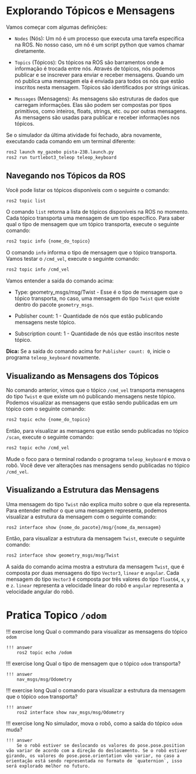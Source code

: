 # Explorando Tópicos e Mensagens

Vamos começar com algumas definições:

* `Nodes` (Nós): Um nó é um processo que executa uma tarefa especifica na ROS. No nosso caso, um nó é um script python que vamos chamar diretamente.

* `Topics` (Tópicos): Os tópicos na ROS são barramentos onde a informação é trocada entre nós. Através de tópicos, nós podemos publicar e se inscrever para enviar e receber mensagens.
Quando um nó publica uma mensagem ela é enviada para todos os nós que estão inscritos nesta mensagem.
Tópicos são identificados por strings únicas.

* `Messages` (Mensagens): As mensagens são estruturas de dados que carregam informações. Elas são podem ser compostas por tipos primitivos, como inteiros, floats, strings, etc. ou por outras mensagens. As mensagens são usadas para publicar e receber informações nos tópicos.

Se o simulador da última atividade foi fechado, abra novamente, executando cada comando em um terminal diferente:

```bash 
ros2 launch my_gazebo pista-23B.launch.py
ros2 run turtlebot3_teleop teleop_keyboard
```

## Navegando nos Tópicos da ROS

Você pode listar os tópicos disponíveis com o seguinte o comando:

```bash 
ros2 topic list
```

O comando `list` retorna a lista de tópicos disponíveis na ROS no momento. Cada tópico transporta uma mensagem de um tipo específico. Para saber qual o tipo de mensagem que um tópico transporta, execute o seguinte comando:

```bash
ros2 topic info {nome_do_topico}
```

O comando `info` informa o tipo de mensagem que o tópico transporta. Vamos testar o `/cmd_vel`, execute o seguinte comando:

```bash
ros2 topic info /cmd_vel
```

Vamos entender a saída do comando acima:

* Type: geometry_msgs/msg/Twist - Esse é o tipo de mensagem que o tópico transporta, no caso, uma mensagem do tipo `Twist` que existe dentro do pacote `geometry_msgs`.

* Publisher count: 1 - Quantidade de nós que estão publicando mensagens neste tópico.

* Subscription count: 1 - Quantidade de nós que estão inscritos neste tópico.

**Dica:** Se a saída do comando acima for `Publisher count: 0`, inicie o programa `teleop_keyboard` novamente.

## Visualizando as Mensagens dos Tópicos

No comando anterior, vimos que o tópico `/cmd_vel` transporta mensagens do tipo `Twist` e que existe um nó publicando mensagens neste tópico. Podemos visualizar as mensagens que estão sendo publicadas em um tópico com o seguinte comando:

```bash
ros2 topic echo {nome_do_topico}
```

Então, para visualizar as mensagens que estão sendo publicadas no tópico `/scan`, execute o seguinte comando:

```bash
ros2 topic echo /cmd_vel
```

Mude o foco para o terminal rodando o programa `teleop_keyboard` e mova o robô. Você deve ver alterações nas mensagens sendo publicadas no tópico `/cmd_vel`.

## Visualizando a Estrutura das Mensagens

Uma mensagem do tipo `Twist` não explica muito sobre o que ela representa. Para entender melhor o que uma mensagem representa, podemos visualizar a estrutura da mensagem com o seguinte comando:

```bash
ros2 interface show {nome_do_pacote}/msg/{nome_da_mensagem}
```

Então, para visualizar a estrutura da mensagem `Twist`, execute o seguinte comando:

```bash
ros2 interface show geometry_msgs/msg/Twist
```

A saída do comando acima mostra a estrutura da mensagem `Twist`, que é composta por duas mensagens do tipo `Vector3`, `linear` e `angular`. Cada mensagem do tipo `Vector3` é composta por três valores do tipo `float64`, `x`, `y` e `z`. `linear` representa a velocidade linear do robô e `angular` representa a velocidade angular do robô.

# Pratica Topico `/odom`

!!! exercise long 
    Qual o commando para visualizar as mensagens do tópico `odom`

    !!! answer
        ros2 topic echo /odom

!!! exercise long 
    Qual o tipo de mensagem que o tópico `odom` transporta?

    !!! answer
        nav_msgs/msg/Odometry

!!! exercise long 
    Qual o comando para visualizar a estrutura da mensagem que o tópico `odom` transporta?

    !!! answer
        ros2 interface show nav_msgs/msg/Odometry

!!! exercise long 
    No simulador, mova o robô, como a saída do tópico `odom` muda?

    !!! answer
        Se o robô estiver se deslocando os valores do pose.pose.position vão variar de acordo com a direção do deslocamento. Se o robô estiver girando, os valores do pose.pose.orientation vão variar, no caso a orientação está sendo representada no formato de `quaternion`, isso será explorado melhor no futuro.

